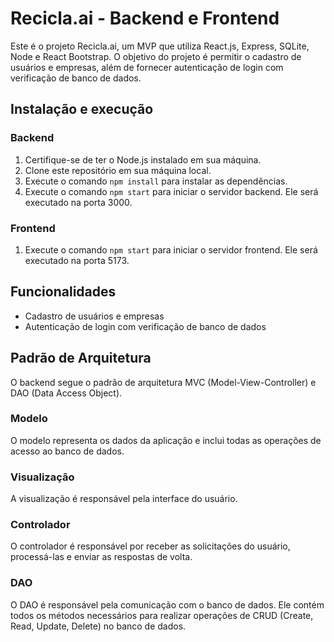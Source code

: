 # Recicla.ai - Backend e Frontend

Este é o projeto Recicla.ai, um MVP que utiliza React.js, Express, SQLite, Node e React Bootstrap. O objetivo do projeto é permitir o cadastro de usuários e empresas, além de fornecer autenticação de login com verificação de banco de dados.

## Instalação e execução

### Backend

1. Certifique-se de ter o Node.js instalado em sua máquina.
2. Clone este repositório em sua máquina local.
3. Execute o comando `npm install` para instalar as dependências.
4. Execute o comando `npm start` para iniciar o servidor backend. Ele será executado na porta 3000.

### Frontend

1. Execute o comando `npm start` para iniciar o servidor frontend. Ele será executado na porta 5173.

## Funcionalidades

- Cadastro de usuários e empresas
- Autenticação de login com verificação de banco de dados

## Padrão de Arquitetura

O backend segue o padrão de arquitetura MVC (Model-View-Controller) e DAO (Data Access Object).

### Modelo

O modelo representa os dados da aplicação e inclui todas as operações de acesso ao banco de dados.

### Visualização

A visualização é responsável pela interface do usuário.

### Controlador

O controlador é responsável por receber as solicitações do usuário, processá-las e enviar as respostas de volta.

### DAO

O DAO é responsável pela comunicação com o banco de dados. Ele contém todos os métodos necessários para realizar operações de CRUD (Create, Read, Update, Delete) no banco de dados.

